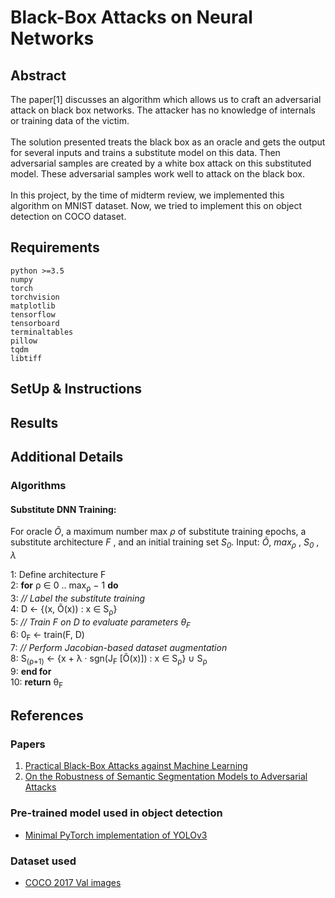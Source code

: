 # Black-Box Attacks on Neural Networks

## Abstract
The paper[1] discusses an algorithm which allows us to craft an adversarial attack on black box networks. The attacker has no knowledge of internals or training data of the victim.
<br><br>
The solution presented treats the black box as an oracle and gets the output for several inputs and trains a substitute model on this data. Then adversarial samples are created by a white box attack on this substituted model. These adversarial samples work well to attack on the black box.
<br><br>
In this project, by the time of midterm review, we implemented this algorithm on MNIST dataset. Now, we tried to implement this on object detection on COCO dataset.

## Requirements
```
python >=3.5
numpy
torch
torchvision
matplotlib
tensorflow
tensorboard
terminaltables
pillow
tqdm
libtiff
```

## SetUp & Instructions


## Results


## Additional Details
### Algorithms
#### Substitute DNN Training: 
For oracle *Õ*, a maximum number max *ρ* of substitute training epochs, a substitute architecture *F* , and an initial training set *S<sub>0</sub>*.
Input: *Õ*, *max<sub>ρ</sub>* , *S<sub>0</sub>* , *λ*

1: Define architecture F
<br>
2: **for** ρ ∈ 0 .. max<sub>ρ</sub> − 1 **do**
<br>
3:     *// Label the substitute training*
<br>
4:     D ← {(x, Õ(x)) : x ∈ S<sub>ρ</sub>}
<br>
5:     *// Train F on D to evaluate parameters θ<sub>F</sub>*
<br>
6:     0<sub>F</sub> ← train(F, D)
<br>
7:     *// Perform Jacobian-based dataset augmentation*
<br>
8:     S<sub>(ρ+1)</sub> ← {x + λ · sgn(J<sub>F</sub> [Õ(x)]) : x ∈ S<sub>ρ</sub>} ∪ S<sub>ρ</sub>
<br>
9:     **end for**
<br>
10: **return** θ<sub>F</sub>


## References
### Papers
1. [Practical Black-Box Attacks against Machine Learning](https://arxiv.org/pdf/1602.02697.pdf)
2. [On the Robustness of Semantic Segmentation Models to Adversarial Attacks](https://arxiv.org/pdf/1711.09856.pdf)

### Pre-trained model used in object detection
* [Minimal PyTorch implementation of YOLOv3](https://github.com/eriklindernoren/PyTorch-YOLOv3)

### Dataset used
* [COCO 2017 Val images](http://images.cocodataset.org/zips/val2017.zip)
